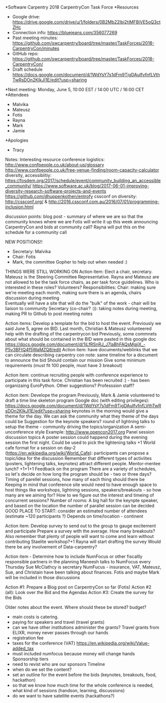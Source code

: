 *Software Carpentry 2018 CarpentryCon Task Force
*Resources
- Google drive:  https://drive.google.com/drive/u/1/folders/0B2Mb22lbj2tjMFBiVE5oQ3ctZHc
- Connection info: https://bluejeans.com/356077269
- Past meeting minutes: https://github.com/swcarpentry/board/tree/master/TaskForces/2018-CarpentryCon/minutes
- GitHub repo: https://github.com/swcarpentry/board/tree/master/TaskForces/2018-CarpentryCon/
- Draft schedule https://docs.google.com/document/d/1WdYsY7s1dFm9TigDAuIfvfnfLVthTwRsDOn2KIkJl1E/edit?usp=sharing

*Next meeting: Monday, June 5, 10:00 EST / 14:00 UTC / 16:00 CET
*Attendees
-   Malvika
- Mateusz
-  Fotis
-  Rayna
- Mark
- Jamie

*Apologies
-   Tracy
   

Notes:
    Interesting resource conference logistics:
http://www.confpeople.co.uk/about-us/glossary
http://www.confpeople.co.uk/free-venue-finding/room-capacity-calculator
diversity, accessiblitiy:
https://fosdem.org/2017/schedule/event/community_building_an_accessible_community/
https://www.software.ac.uk/blog/2017-06-01-improving-diversity-research-software-projects-and-events
https://github.com/dhuppenkothen/entrofy
cssconf on diversity:
http://cssconf.org/ & http://2016.cssconf.com.au/2016/07/01/programming-inclusion.html

discussion points:
blog post - summary of where we are so that the community knows where we are
Fotis will write it up this week
announcing CarpentryCon and bids at community call?
Rayna will put this on the schedule for a community call

NEW POSITIONS!!
- Secretary: Malvika
- Chair: Fotis
- Mark, the committee Gopher to help out when needed :)



THINGS WERE STILL WORKING ON
Action item: Elect a chair, secretary. 
Mateusz is the Steering Committee Representative. 
Rayna and Mateusz are not allowed to be the task force chairs, as per task force guidelines. Who is interested in these roles?
Volunteers?
Responsibilities: 
Chair: making sure we're meeting each month, making sure there is an agenda, chairs discussion during meeting  
Eventually will have a site that will do the "bulk" of the work - chair will be liaison to community
Secretary (co-chair? :)): taking notes during meeting, making PR to Github to post meeting notes

Action items: Develop a template for the bid to host the event. 
Previously we said June 5, agree on BID. 
Last month, Christian & Mateusz volunteered help with the drafting of the carpentrycon bid
Previously, some commnets about what should be contained in the BID were pasted in this google doc https://docs.google.com/document/d/1iLfRSnRJ_J7laBhFAQsMgjiX_-P5v3BFtQ4f5WaMZQ8/edit
Action item: have documents/weblinks that we can circulate describing carpentry con
note: same timeline for a document to announce the bid
Should contain our mission
Give some minimum requirements (must fit 100 people, must have 3 breakout)


Action item: continue recruiting people with conference experience to participate in this task force. 
Christian has been recruited :) - has been organizaing EuroPython. 
Other suggestions? Professsion staff?
  
  
  
Action item: Develope the program
Previously, Mark & Jamie volunteered to draft a  time line skeleton program
Google doc (with editing privileges): https://docs.google.com/document/d/1WdYsY7s1dFm9TigDAuIfvfnfLVthTwRsDOn2KIkJl1E/edit?usp=sharing
keynotes in the morning would give a theme for the day. We can ask the community what they theme of the days could be
Suggestion for the keynote speakers?
round of lightning talks to setup the theme - community driving the topics/organization
A semi-unconference style
Example: http://www.opencon2017.org
Panel session
discussion topics
A poster session could happend during the evening session the first night. Could be used to pick the lightening talks +1
World cafe format for a session on day-2 (https://en.wikipedia.org/wiki/World_Cafe): participants can propose a topic/idea for the discussion
Remember that different types of activiites (posters, lightening talks, keynotes) attract different people. 
Mentor-mentee lunch? +1+1+1
Feedback on the program
There are a variety of schedules, so let's decide on how long the program should be - two or three days?
Timing of parellel sessions, how many of each thing should there be
Keeping in mind that conference site would need to have enough space to host things like workshops, lightning sessions, speakers/breakouts - so how many are we aiming for?
How to we figure out the interest and timeing of concurrent sessions?
Number of rooms: A big hall for the keynpte speaker, and based on the location the number of parallel session can be decided
GOOD PLACE TO START: consider an estimated number of attendees (estimate ~120 participants ?)
Depends on time/location - continent

Action item: Develop survey to send out to the group to gauge excitement and participate
Prepare a survey with the average.
How many breakouts?
Also remember that plenty of people will want to come and learn without contributing
Staelite workshop?+1
Rayna will start drafting the survey
Would there be any involvement of Data-carpentry?

Action item - Determine how to include NumFocus or other fiscallly responsible partners in the planning
Maneesh talks to NumFocus every Thursday
Sue McClathcy is secretary
NumFucus - insurance, VAT, 
Mateusz, Sue, and Christain have been talking about finances. 
Fotis and maybe Mark will be included in those discussions


Action #1: Prepare a Blog post on CarpentryCon so far (Fotis)
Action #2 (all): Look over the Bid and the Agendas
Action #3: Create the survey for the Bids


Older notes about the event. Where should these be stored?
budget?
-  main costs is catering. 
- paying for speakers and travel (travel grants)
- can we have other institutions administer the grants? Travel grants from ELIXR, money never passes through our hands
- registration fee
- taxes for the conference (VAT) https://en.wikipedia.org/wiki/Value-added_tax
- must included numfocus because money will change hands
Sponsorship tiers
- need to revist who are our sponsors
Timeline
- when do we set the content?
- set an outline for the event before the bids  (keynotes, breakouts, food, hackathon)
- so that we know how much time for the whole conference is needed, what kind of sessions (handson, learning, discussions)
- do we want to have satellite events (hackathons?)
